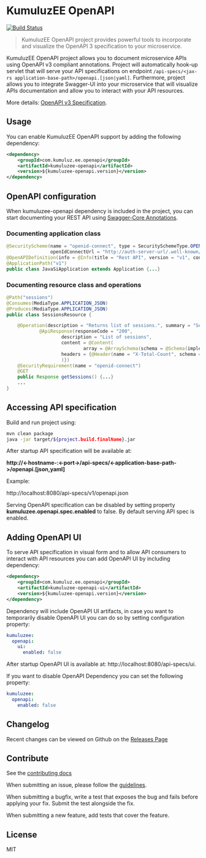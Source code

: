 # KumuluzEE OpenAPI
[![Build Status](https://img.shields.io/travis/kumuluz/kumuluzee-openapi/master.svg?style=flat)](https://travis-ci.org/kumuluz/kumuluzee-openapi)

> KumuluzEE OpenAPI project provides powerful tools to incorporate and visualize the OpenAPI 3 specification to your microservice.

KumuluzEE OpenAPI project allows you to document microservice APIs using OpenAPI v3 compliant annotations. Project will automatically hook-up servlet that will 
serve your API specifications on endpoint ```/api-specs/<jax-rs application-base-path>/openapi.[json|yaml]```. Furthermore, project allows you to integrate Swagger-UI into your
microservice that will visualize APIs documentation and allow you to interact with your API resources.
 
More details: [OpenAPI v3 Specification](https://github.com/OAI/OpenAPI-Specification/blob/master/versions/3.0.0.md).

## Usage

You can enable KumuluzEE OpenAPI support by adding the following dependency:
```xml
<dependency>
    <groupId>com.kumuluz.ee.openapi</groupId>
    <artifactId>kumuluzee-openapi</artifactId>
    <version>${kumuluzee-openapi.version}</version>
</dependency>
```

## OpenAPI configuration

When kumuluzee-openapi dependency is included in the project, you can start documenting your REST API using [Swagger-Core Annotations](https://github.com/swagger-api/swagger-core/wiki/Annotations-2.X).

### Documenting application class
```java
@SecurityScheme(name = "openid-connect", type = SecuritySchemeType.OPENIDCONNECT, 
                openIdConnectUrl = "http://auth-server-url/.well-known/openid-configuration")
@OpenAPIDefinition(info = @Info(title = "Rest API", version = "v1", contact = @Contact(), license = @License(), description = "JavaSI API for managing conference."), security = @SecurityRequirement(name = "openid-connect"), servers = @Server(url ="http://localhost:8080/v1"))
@ApplicationPath("v1")
public class JavaSiApplication extends Application {...}
```

### Documenting resource class and operations
```java
@Path("sessions")
@Consumes(MediaType.APPLICATION_JSON)
@Produces(MediaType.APPLICATION_JSON)
public class SessionsResource {

    @Operation(description = "Returns list of sessions.", summary = "Sessions list", tags = "sessions", responses = {
            @ApiResponse(responseCode = "200",
                    description = "List of sessions",
                    content = @Content(
                            array = @ArraySchema(schema = @Schema(implementation = Session.class))),
                    headers = {@Header(name = "X-Total-Count", schema = @Schema(type = "integer"))}
                    )})
    @SecurityRequirement(name = "openid-connect")
    @GET
    public Response getSessions() {...} 
    ...
}
```

## Accessing API specification

Build and run project using:

```bash
mvn clean package
java -jar target/${project.build.finalName}.jar
```

After startup API specification will be available at:

**http://<-hostname-:<-port->/api-specs/<-application-base-path->/openapi.[json,yaml]**

Example:

http://localhost:8080/api-specs/v1/openapi.json

Serving OpenAPI specification can be disabled by setting property **kumuluzee.openapi.spec.enabled** to false. By default serving API spec is enabled.

## Adding OpenAPI UI

To serve API specification in visual form and to allow API consumers to interact with API resources you can add OpenAPI UI by including dependency:
  
```xml
<dependency>
    <groupId>com.kumuluz.ee.openapi</groupId>
    <artifactId>kumuluzee-openapi-ui</artifactId>
    <version>${kumuluzee-openapi.version}</version>
</dependency>
```

Dependency will include OpenAPI UI artifacts, in case you want to temporarily disable OpenAPI UI you can do so by setting configuration property:
 
```yaml
kumuluzee:
  openapi:
    ui:
      enabled: false
```

After startup OpenAPI UI is available at: http://localhost:8080/api-specs/ui.

If you want to disable OpenAPI Dependency you can set the following property:
 
```yaml
kumuluzee:
  openapi:
    enabled: false
```

## Changelog

Recent changes can be viewed on Github on the [Releases Page](https://github.com/kumuluz/kumuluzee-openapi/releases)


## Contribute

See the [contributing docs](https://github.com/kumuluz/kumuluzee-openapi/blob/master/CONTRIBUTING.md)

When submitting an issue, please follow the 
[guidelines](https://github.com/kumuluz/kumuluzee-openapi/blob/master/CONTRIBUTING.md#bugs).

When submitting a bugfix, write a test that exposes the bug and fails before applying your fix. Submit the test 
alongside the fix.

When submitting a new feature, add tests that cover the feature.

## License

MIT
